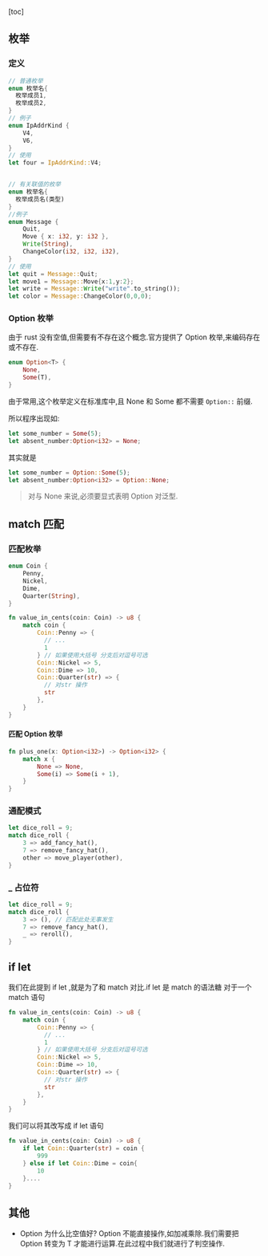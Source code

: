 [toc]

## 枚举

### 定义

```rust
// 普通枚举
enum 枚举名{
  枚举成员1,
  枚举成员2,
}
// 例子
enum IpAddrKind {
    V4,
    V6,
}
// 使用
let four = IpAddrKind::V4;


// 有关联值的枚举
enum 枚举名{
  枚举成员名(类型)
}
//例子
enum Message {
    Quit,
    Move { x: i32, y: i32 },
    Write(String),
    ChangeColor(i32, i32, i32),
}
// 使用
let quit = Message::Quit;
let move1 = Message::Move{x:1,y:2};
let write = Message::Write("write".to_string());
let color = Message::ChangeColor(0,0,0);
```

### Option 枚举

由于 rust 没有空值,但需要有不存在这个概念.官方提供了 Option 枚举,来编码存在或不存在.

```rust
enum Option<T> {
    None,
    Some(T),
}
```

由于常用,这个枚举定义在标准库中,且 None 和 Some<T> 都不需要 `Option::` 前缀.

所以程序出现如:

```rust
let some_number = Some(5);
let absent_number:Option<i32> = None;
```

其实就是

```rust
let some_number = Option::Some(5);
let absent_number:Option<i32> = Option::None;
```

> 对与 None 来说,必须要显式表明 Option 对泛型.

## match 匹配
### 匹配枚举

```rust
enum Coin {
    Penny,
    Nickel,
    Dime,
    Quarter(String),
}

fn value_in_cents(coin: Coin) -> u8 {
    match coin {
        Coin::Penny => {
          // ...
          1
        } // 如果使用大括号 分支后对逗号可选
        Coin::Nickel => 5,
        Coin::Dime => 10,
        Coin::Quarter(str) => {
          // 对str 操作
          str
        },
    }
}
```

#### 匹配 Option 枚举

```rust
fn plus_one(x: Option<i32>) -> Option<i32> {
    match x {
        None => None,
        Some(i) => Some(i + 1),
    }
}
```

### 通配模式

```rust
let dice_roll = 9;
match dice_roll {
    3 => add_fancy_hat(),
    7 => remove_fancy_hat(),
    other => move_player(other),
}
```
### _ 占位符

```rust
let dice_roll = 9;
match dice_roll {
    3 => (), // 匹配此处无事发生
    7 => remove_fancy_hat(),
    _ => reroll(),
}
```

## if let 

我们在此提到 if let ,就是为了和 match 对比.if let 是 match 的语法糖
对于一个 match 语句

```rust
fn value_in_cents(coin: Coin) -> u8 {
    match coin {
        Coin::Penny => {
          // ...
          1
        } // 如果使用大括号 分支后对逗号可选
        Coin::Nickel => 5,
        Coin::Dime => 10,
        Coin::Quarter(str) => {
          // 对str 操作
          str
        },
    }
}
```
我们可以将其改写成 if let 语句

```rust
fn value_in_cents(coin: Coin) -> u8 {
    if let Coin::Quarter(str) = coin {
        999
    } else if let Coin::Dime = coin{
        10
    }.... 
}
```

## 其他
- Option<T> 为什么比空值好?
  Option<T> 不能直接操作,如加减乘除.我们需要把 Option<T> 转变为 T 才能进行运算.在此过程中我们就进行了判空操作.
